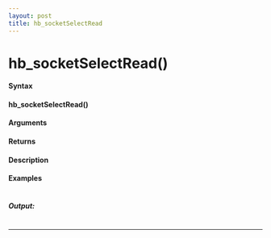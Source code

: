 ```yaml
---
layout: post
title: hb_socketSelectRead
---
```


# hb_socketSelectRead()


#### Syntax

#### hb_socketSelectRead()

#### Arguments

#### Returns

#### Description

#### Examples

```

```

##### Output:

```

```

---